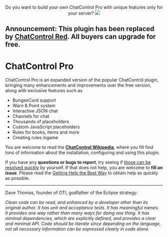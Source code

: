 <p align="center">
  Do you want to build your own ChatControl Pro with unique features only for your server?
  <a href="https://mineacademy.org/gh-join">
    <img src="https://i.imgur.com/HGc2VG3.png" />
  </a>
</p>

## Announcement: This plugin has been replaced by [ChatControl Red](https://mineacademy.org/chatcontrol-red). All buyers can upgrade for free.

# ChatControl Pro
ChatControl Pro is an expanded version of the popular ChatControl plugin, bringing many enhancements and improvements over the free version, along with exclusive features such as

* BungeeCord support
* Warn & Point system
* Interactive JSON chat
* Channels for chat
* Thousands of placeholders
* Custom JavaScript placeholders
* Rules for books, items and more
* Creating rules ingame

You are welcome to read the **[ChatControl Wikipedia](https://github.com/kangarko/ChatControl-Pro/wiki)**, where you fill find tons of information about the installation, configuring and using this plugin.

If you have any **questions or bugs to report**, try seeing if [those can be resolved quickly](https://github.com/kangarko/ChatControl-Pro/wiki/Frequently-Asked-Questions) by yourself. If that does not help, you are welcome to **fill an issue**. Please read the [Getting Help the Best Way](https://github.com/kangarko/ChatControl-Pro/wiki/Getting-Help-the-Right-Way) to obtain help as quickly as possible.

<hr>

Dave Thomas, founder of OTI, godfather of the Eclipse strategy:

<i>Clean code can be read, and enhanced by a developer other than its original author. It has unit and acceptance tests. It has meaningful names. It provides one way rather than many ways for doing one thing. It has minimal dependencies, which are explicitly defined, and provides a clear and minimal API. Code should be literate since depending on the language, not all necessary information can be expressed clearly in code alone.</i>


